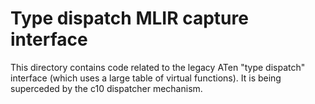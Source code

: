 # Type dispatch MLIR capture interface

This directory contains code related to the legacy ATen "type dispatch"
interface (which uses a large table of virtual functions). It is being
superceded by the c10 dispatcher mechanism.
